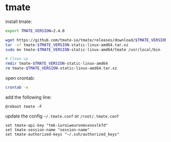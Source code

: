 # tmate

install tmate:
```bash
export TMATE_VERSION=2.4.0

wget https://github.com/tmate-io/tmate/releases/download/$TMATE_VERSION/tmate-$TMATE_VERSION-static-linux-amd64.tar.xz
tar -xf tmate-$TMATE_VERSION-static-linux-amd64.tar.xz
sudo mv tmate-$TMATE_VERSION-static-linux-amd64/tmate /usr/local/bin

# Clean up
rmdir tmate-$TMATE_VERSION-static-linux-amd64
rm tmate-$TMATE_VERSION-static-linux-amd64.tar.xz
```

open crontab:
```bash
crontab -e
```

add the following line:
```
@reboot tmate -F
```

update the config `~/.tmate.conf` or `/root/.tmate.conf`
```
set tmate-api-key "tmk-iuroiweuronmvxnoslkfd"
set tmate-session-name "session-name"
set tmate-authorized-keys "~/.ssh/authorized_keys"
```

